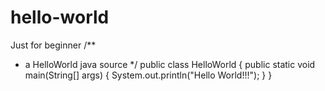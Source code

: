 # hello-world
Just for beginner
/**
* a HelloWorld java source
*/
public class HelloWorld {
  public static void main(String[] args) {
    System.out.println("Hello World!!!");
  }
}
